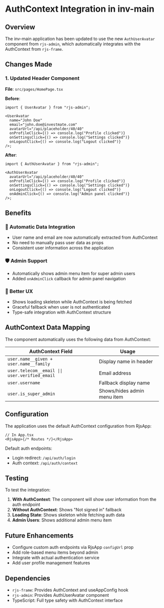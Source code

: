# AuthContext Integration in inv-main

## Overview

The inv-main application has been updated to use the new `AuthUserAvatar` component from `rjs-admin`, which automatically integrates with the AuthContext from `rjs-frame`.

## Changes Made

### 1. Updated Header Component

**File**: `src/pages/HomePage.tsx`

**Before**:

```tsx
import { UserAvatar } from "rjs-admin";

<UserAvatar
  name="John Doe"
  email="john.doe@investmate.com"
  avatarUrl="/api/placeholder/40/40"
  onProfileClick={() => console.log("Profile clicked")}
  onSettingsClick={() => console.log("Settings clicked")}
  onLogoutClick={() => console.log("Logout clicked")}
/>;
```

**After**:

```tsx
import { AuthUserAvatar } from "rjs-admin";

<AuthUserAvatar
  avatarUrl="/api/placeholder/40/40"
  onProfileClick={() => console.log("Profile clicked")}
  onSettingsClick={() => console.log("Settings clicked")}
  onLogoutClick={() => console.log("Logout clicked")}
  onAdminClick={() => console.log("Admin panel clicked")}
/>;
```

## Benefits

### 🔄 Automatic Data Integration

- User name and email are now automatically extracted from AuthContext
- No need to manually pass user data as props
- Consistent user information across the application

### 🛡️ Admin Support

- Automatically shows admin menu item for super admin users
- Added `onAdminClick` callback for admin panel navigation

### 📱 Better UX

- Shows loading skeleton while AuthContext is being fetched
- Graceful fallback when user is not authenticated
- Type-safe integration with AuthContext structure

## AuthContext Data Mapping

The component automatically uses the following data from AuthContext:

| AuthContext Field                              | Usage                       |
| ---------------------------------------------- | --------------------------- |
| `user.name__given + user.name__family`         | Display name in header      |
| `user.telecom__email \|\| user.verified_email` | Email address               |
| `user.username`                                | Fallback display name       |
| `user.is_super_admin`                          | Shows/hides admin menu item |

## Configuration

The application uses the default AuthContext configuration from RjsApp:

```tsx
// In App.tsx
<RjsApp>{/* Routes */}</RjsApp>
```

Default auth endpoints:

- Login redirect: `/api/auth/login`
- Auth context: `/api/auth/context`

## Testing

To test the integration:

1. **With AuthContext**: The component will show user information from the auth endpoint
2. **Without AuthContext**: Shows "Not signed in" fallback
3. **Loading State**: Shows skeleton while fetching auth data
4. **Admin Users**: Shows additional admin menu item

## Future Enhancements

- Configure custom auth endpoints via RjsApp `configUrl` prop
- Add role-based menu items beyond admin
- Integrate with actual authentication service
- Add user profile management features

## Dependencies

- `rjs-frame`: Provides AuthContext and useAppConfig hook
- `rjs-admin`: Provides AuthUserAvatar component
- TypeScript: Full type safety with AuthContext interface
